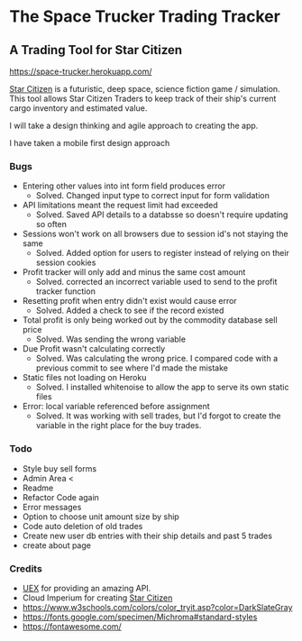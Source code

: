 # The Space Trucker Trading Tracker

## A Trading Tool for Star Citizen

https://space-trucker.herokuapp.com/

[Star Citizen](https://tinyurl.com/2yet2hz9) is a futuristic, deep space, science fiction game / simulation. This tool allows Star Citizen Traders to keep track of their ship's current cargo inventory and estimated value.

I will take a design thinking and agile approach to creating the app.

I have taken a mobile first design approach

### Bugs
- Entering other values into int form field produces error
    - Solved. Changed input type to correct input for form validation
- API limitations meant the request limit had exceeded
    - Solved. Saved API details to a databsse so doesn't require updating so often
- Sessions won't work on all browsers due to session id's not staying the same
    - Solved. Added option for users to register instead of relying on their session cookies
- Profit tracker will only add and minus the same cost amount
    - Solved. corrected an incorrect variable used to send to the profit tracker function
- Resetting profit when entry didn't exist would cause error
    - Solved. Added a check to see if the record existed
- Total profit is only being worked out by the commodity database sell price
    - Solved. Was sending the wrong variable
- Due Profit wasn't calculating correctly
    - Solved. Was calculating the wrong price. I compared code with a previous commit to see where I'd made the mistake
- Static files not loading on Heroku
    - Solved. I installed whitenoise to allow the app to serve its own static files
- Error: local variable referenced before assignment
    - Solved. It was working with sell trades, but I'd forgot to create the variable in the right place for the buy trades.

### Todo
- Style buy sell forms
- Admin Area <
- Readme
- Refactor Code again
- Error messages
- Option to choose unit amount size by ship
- Code auto deletion of old trades
- Create new user db entries with their ship details and past 5 trades
- create about page

### Credits
- [UEX](https://uexcorp.space/) for providing an amazing API.
- Cloud Imperium for creating [Star Citizen](https://tinyurl.com/2yet2hz9)
- https://www.w3schools.com/colors/color_tryit.asp?color=DarkSlateGray
- https://fonts.google.com/specimen/Michroma#standard-styles
- https://fontawesome.com/
